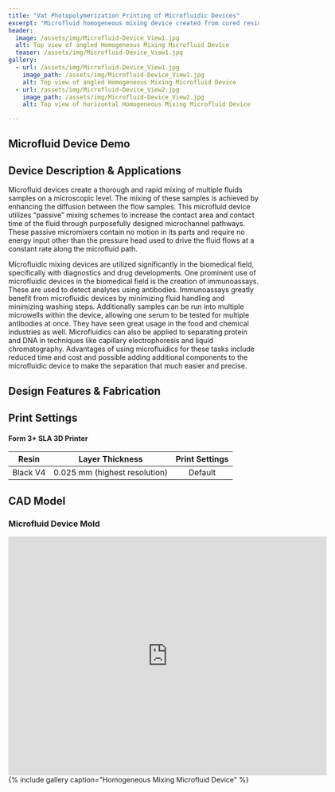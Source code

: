 ```yaml
---
title: "Vat Photopolymerization Printing of Microfluidic Devices"
excerpt: "Microfluid homogeneous mixing device created from cured resin mold"
header:
  image: /assets/img/Microfluid-Device_View1.jpg
  alt: Top view of angled Homogeneous Mixing Microfluid Device
  teaser: /assets/img/Microfluid-Device_View1.jpg
gallery:
  - url: /assets/img/Microfluid-Device_View1.jpg
    image_path: /assets/img/Microfluid-Device_View1.jpg
    alt: Top view of angled Homogeneous Mixing Microfluid Device
  - url: /assets/img/Microfluid-Device_View2.jpg
    image_path: /assets/img/Microfluid-Device_View2.jpg
    alt: Top view of horizontal Homogeneous Mixing Microfluid Device

---
```

## Microfluid Device Demo

## Device Description & Applications
Microfluid devices create a thorough and rapid mixing of multiple fluids samples on a microscopic level. The mixing of these samples is achieved by enhancing the diffusion between the flow samples. This microfluid device utilizes “passive” mixing schemes to increase the contact area and contact time of the fluid through purposefully designed microchannel pathways. These passive micromixers contain no motion in its parts and require no energy input other than the pressure head used to drive the fluid flows at a constant rate along the microfluid path.

Microfluidic mixing devices are utilized significantly in the biomedical field, specifically with diagnostics and drug developments. One prominent use of microfluidic devices in the biomedical field is the creation of immunoassays. These are used to detect analytes using antibodies. Immunoassays greatly benefit from microfluidic devices by minimizing fluid handling and minimizing washing steps. Additionally samples can be run into multiple microwells within the device, allowing one serum to be tested for multiple antibodies at once. They have seen great usage in the food and chemical industries as well. Microfluidics can also be applied to separating protein and DNA in techniques like capillary electrophoresis and liquid chromatography. Advantages of using microfluidics for these tasks include reduced time and cost and possible adding additional components to the microfluidic device to make the separation that much easier and precise. 

## Design Features & Fabrication

## Print Settings
#### Form 3+ SLA 3D Printer

| **Resin** | **Layer Thickness** | **Print Settings** |
| :---: | :---: | :---: |
| Black V4 | 0.025 mm (highest resolution) | Default |

## CAD Model
### Microfluid Device Mold
<iframe src="https://vanderbilt643.autodesk360.com/shares/public/SH35dfcQT936092f0e436ef03eacbd3864ff?mode=embed" width="640" height="480" allowfullscreen="true" webkitallowfullscreen="true" mozallowfullscreen="true"  frameborder="0"></iframe>
{% include gallery caption="Homogeneous Mixing Microfluid Device" %}
